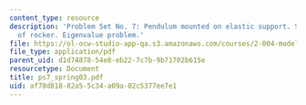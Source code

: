 ```yaml
---
content_type: resource
description: 'Problem Set No. 7: Pendulum mounted on elastic support. Stabilization
  of rocker. Eigenvalue problem.'
file: https://ol-ocw-studio-app-qa.s3.amazonaws.com/courses/2-004-modeling-dynamics-and-control-ii-spring-2003/af78d81882a55c34a09a02c5377ee7e1_ps7_spring03.pdf
file_type: application/pdf
parent_uid: d1d74878-54e8-eb22-7c7b-9b71702b615e
resourcetype: Document
title: ps7_spring03.pdf
uid: af78d818-82a5-5c34-a09a-02c5377ee7e1
---
```

